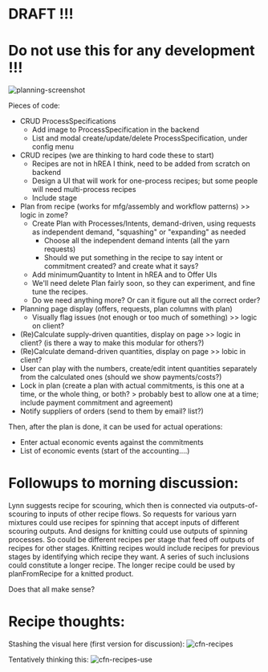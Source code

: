 # DRAFT !!! 
# Do not use this for any development !!!

![planning-screenshot](https://github.com/Carbon-Farm-Network/Requirements-Doc/assets/3776081/0ac31a44-102b-4e8c-93df-50b1463852d3)

Pieces of code:

* CRUD ProcessSpecifications
   * Add image to ProcessSpecification in the backend
   * List and modal create/update/delete ProcessSpecification, under config menu
* CRUD recipes (we are thinking to hard code these to start)
   * Recipes are not in hREA I think, need to be added from scratch on backend
   * Design a UI that will work for one-process recipes; but some people will need multi-process recipes
   * Include stage
* Plan from recipe (works for mfg/assembly and workflow patterns) >> logic in zome? 
   * Create Plan with Processes/Intents, demand-driven, using requests as independent demand, "squashing" or "expanding" as needed
       * Choose all the independent demand intents (all the yarn requests)
       * Should we put something in the recipe to say intent or commitment created?  and create what it says?
   * Add minimumQuantity to Intent in hREA and to Offer UIs
   * We'll need delete Plan fairly soon, so they can experiment, and fine tune the recipes.
   * Do we need anything more?  Or can it figure out all the correct order?
* Planning page display (offers, requests, plan columns with plan)
   * Visually flag issues (not enough or too much of something) >> logic on client?
* (Re)Calculate supply-driven quantities, display on page >> logic in client? (is there a way to make this modular for others?)
* (Re)Calculate demand-driven quantities, display on page >> lobic in client?
* User can play with the numbers, create/edit intent quantities separately from the calculated ones (should we show payments/costs?)
* Lock in plan (create a plan with actual commitments, is this one at a time, or the whole thing, or both? > probably best to allow one at a time;  include payment commitment and agreement)
* Notify suppliers of orders (send to them by email?  list?)

Then, after the plan is done, it can be used for actual operations:

* Enter actual economic events against the commitments
* List of economic events (start of the accounting....)

# Followups to morning discussion:

Lynn suggests recipe for scouring, which then is connected via outputs-of-scouring to inputs of other recipe flows. So requests for various yarn mixtures could use recipes for spinning that accept inputs of different scouring outputs. And designs for knitting could use outputs of spinning processes. So could be different recipes per stage that feed off outputs of recipes for other stages. Knitting recipes would include recipes for previous stages by identifying which recipe they want. A series of such inclusions could constitute a longer recipe. The longer recipe could be used by planFromRecipe for a knitted product.

Does that all make sense?

# Recipe thoughts:

Stashing the visual here (first version for discussion):
![cfn-recipes](https://github.com/Carbon-Farm-Network/Requirements-Doc/assets/3776081/f6caf87f-332f-4d8d-9377-edcc264f5950)

Tentatively thinking this:
![cfn-recipes-use](https://github.com/Carbon-Farm-Network/Requirements-Doc/assets/3776081/a3b3bb94-2f0f-4540-9cce-4e9038e48d86)



